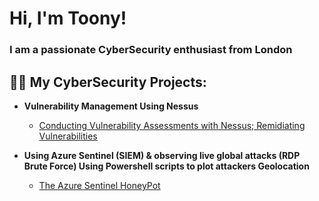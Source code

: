 <h1>Hi, I'm Toony! <br/>
<h3>I am a passionate CyberSecurity enthusiast from London</h3>

<h2>👨‍💻 My CyberSecurity Projects:</h2>

- <b>Vulnerability Management Using Nessus</b>
  - [Conducting Vulnerability Assessments with Nessus; Remidiating Vulnerabilities](https://medium.com)
  
- <b>Using Azure Sentinel (SIEM) & observing live global attacks (RDP Brute Force) Using Powershell scripts to plot attackers Geolocation</b>
  - [The Azure Sentinel HoneyPot](https://medium.com)
